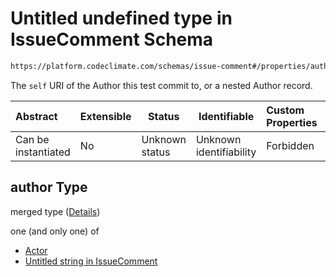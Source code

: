 # Untitled undefined type in IssueComment Schema

```txt
https://platform.codeclimate.com/schemas/issue-comment#/properties/author
```

The `self` URI of the Author this test commit to, or a nested Author record.


| Abstract            | Extensible | Status         | Identifiable            | Custom Properties | Additional Properties | Access Restrictions | Defined In                                                                                  |
| :------------------ | ---------- | -------------- | ----------------------- | :---------------- | --------------------- | ------------------- | ------------------------------------------------------------------------------------------- |
| Can be instantiated | No         | Unknown status | Unknown identifiability | Forbidden         | Allowed               | none                | [IssueComment.schema.json\*](../../schemas/IssueComment.schema.json "open original schema") |

## author Type

merged type ([Details](issuecomment-properties-author.md))

one (and only one) of

-   [Actor](codeissue-properties-statusupdatedby-oneof-actor.md "check type definition")
-   [Untitled string in IssueComment](issuecomment-properties-author-oneof-1.md "check type definition")
